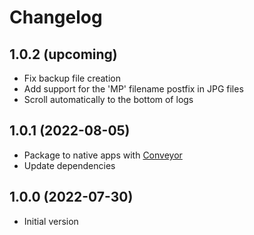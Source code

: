 # Changelog

## 1.0.2 (upcoming)

- Fix backup file creation
- Add support for the 'MP' filename postfix in JPG files
- Scroll automatically to the bottom of logs

## 1.0.1 (2022-08-05)

- Package to native apps with [Conveyor](https://www.hydraulic.software)
- Update dependencies

## 1.0.0 (2022-07-30)

- Initial version
